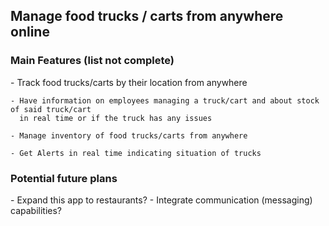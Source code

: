<h2>
Manage food trucks / carts from anywhere online
</h2>

<h3>Main Features (list not complete)</h3>
<p>
    - Track food trucks/carts by their location from anywhere

    - Have information on employees managing a truck/cart and about stock of said truck/cart
      in real time or if the truck has any issues

    - Manage inventory of food trucks/carts from anywhere

    - Get Alerts in real time indicating situation of trucks
</p>

<h3>
Potential future plans
</h3>
<p>
    - Expand this app to restaurants?
    - Integrate communication (messaging) capabilities?
</p>